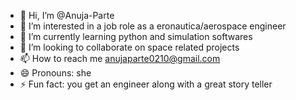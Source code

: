 - 👋 Hi, I’m @Anuja-Parte
- 👀 I’m interested in a job role as a eronautica/aerospace engineer 
- 🌱 I’m currently learning python and simulation softwares
- 💞️ I’m looking to collaborate on space related projects
- 📫 How to reach me anujaparte0210@gmail.com
- 😄 Pronouns: she
- ⚡ Fun fact: you get an engineer along with a great story teller

<!---
Anuja-Parte/Anuja-Parte is a ✨ special ✨ repository because its `README.md` (this file) appears on your GitHub profile.
You can click the Preview link to take a look at your changes.
--->
